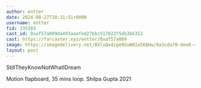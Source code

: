 ```yaml
---
author: entter
date: 2024-08-27T18:31:51+0000
username: entter
fid: 335383
cast_id: 0xaf57a009da493aaafed27bbc517022f5db3b6353
cast: https://farcaster.xyz/entter/0xaf57a009
image: https://imagedelivery.net/BXluQx4ige9GuW0Ia56BHw/8a3cda70-dee8-4147-413d-7cbe15bc5800/original
layout: post
---
```


StillTheyKnowNotWhatIDream

Motion flapboard, 35 mins loop.
Shilpa Gupta 2021

<img src='https://imagedelivery.net/BXluQx4ige9GuW0Ia56BHw/8a3cda70-dee8-4147-413d-7cbe15bc5800/original' alt='' referrerpolicy='no-referrer'/>
